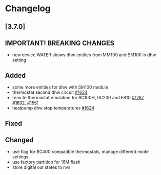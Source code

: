 # Changelog

## [3.7.0]

## **IMPORTANT! BREAKING CHANGES**

- new device WATER shows dhw entities from MM100 and SM100 in dhw setting

## Added

- some more entities for dhw with SM100 module
- thermostat second dhw circuit [#1634](https://github.com/emsesp/EMS-ESP32/issues/1634)
- remote thermostat emulation for RC100H, RC200 and FB10 [#1287](https://github.com/emsesp/EMS-ESP32/discussions/1287), [#1602](https://github.com/emsesp/EMS-ESP32/discussions/1602), [#1551](https://github.com/emsesp/EMS-ESP32/discussions/1551)
- heatpump dhw stop temperatures [#1624](https://github.com/emsesp/EMS-ESP32/issues/1624)

## Fixed

## Changed

- use flag for BC400 compatible thermostats, manage different mode settings
- use factory partition for 16M flash
- store digital out states to nvs
